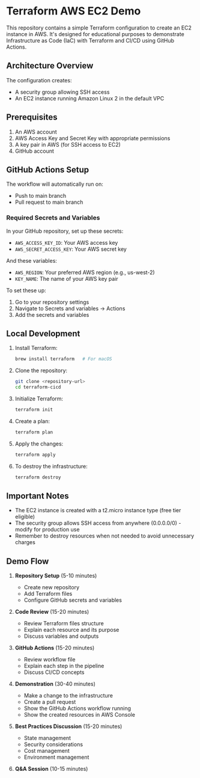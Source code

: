 # Terraform AWS EC2 Demo

This repository contains a simple Terraform configuration to create an EC2 instance in AWS. It's designed for educational purposes to demonstrate Infrastructure as Code (IaC) with Terraform and CI/CD using GitHub Actions.

## Architecture Overview

The configuration creates:
- A security group allowing SSH access
- An EC2 instance running Amazon Linux 2 in the default VPC

## Prerequisites

1. An AWS account
2. AWS Access Key and Secret Key with appropriate permissions
3. A key pair in AWS (for SSH access to EC2)
4. GitHub account

## GitHub Actions Setup

The workflow will automatically run on:
- Push to main branch
- Pull request to main branch

### Required Secrets and Variables

In your GitHub repository, set up these secrets:
- `AWS_ACCESS_KEY_ID`: Your AWS access key
- `AWS_SECRET_ACCESS_KEY`: Your AWS secret key

And these variables:
- `AWS_REGION`: Your preferred AWS region (e.g., us-west-2)
- `KEY_NAME`: The name of your AWS key pair

To set these up:
1. Go to your repository settings
2. Navigate to Secrets and variables → Actions
3. Add the secrets and variables

## Local Development

1. Install Terraform:
   ```bash
   brew install terraform   # For macOS
   ```

2. Clone the repository:
   ```bash
   git clone <repository-url>
   cd terraform-cicd
   ```

3. Initialize Terraform:
   ```bash
   terraform init
   ```

4. Create a plan:
   ```bash
   terraform plan
   ```

5. Apply the changes:
   ```bash
   terraform apply
   ```

6. To destroy the infrastructure:
   ```bash
   terraform destroy
   ```

## Important Notes

- The EC2 instance is created with a t2.micro instance type (free tier eligible)
- The security group allows SSH access from anywhere (0.0.0.0/0) - modify for production use
- Remember to destroy resources when not needed to avoid unnecessary charges

## Demo Flow

1. **Repository Setup** (5-10 minutes)
   - Create new repository
   - Add Terraform files
   - Configure GitHub secrets and variables

2. **Code Review** (15-20 minutes)
   - Review Terraform files structure
   - Explain each resource and its purpose
   - Discuss variables and outputs

3. **GitHub Actions** (15-20 minutes)
   - Review workflow file
   - Explain each step in the pipeline
   - Discuss CI/CD concepts

4. **Demonstration** (30-40 minutes)
   - Make a change to the infrastructure
   - Create a pull request
   - Show the GitHub Actions workflow running
   - Show the created resources in AWS Console

5. **Best Practices Discussion** (15-20 minutes)
   - State management
   - Security considerations
   - Cost management
   - Environment management

6. **Q&A Session** (10-15 minutes)
